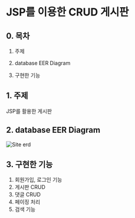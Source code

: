 # JSP를 이용한 CRUD 게시판


## 0. 목차
1. 주제

2. database EER Diagram

3. 구현한 기능
## 1. 주제
JSP를 활용한 게시판

## 2. database EER Diagram
![Site erd](https://user-images.githubusercontent.com/81604203/151985265-95b0b5bb-29bb-450d-a4d4-253d0a60e929.PNG)


## 3. 구현한 기능
1. 회원가입, 로그인 기능
2. 게시판 CRUD 
3. 댓글 CRUD
4. 페이징 처리
5. 검색 기능

